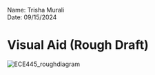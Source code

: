 Name: Trisha Murali <br/> 
Date: 09/15/2024 <br/>
# Visual Aid (Rough Draft)
![ECE445_roughdiagram](https://github.com/user-attachments/assets/7ba95440-c2c8-4b0b-bb78-396c7af8e625)
